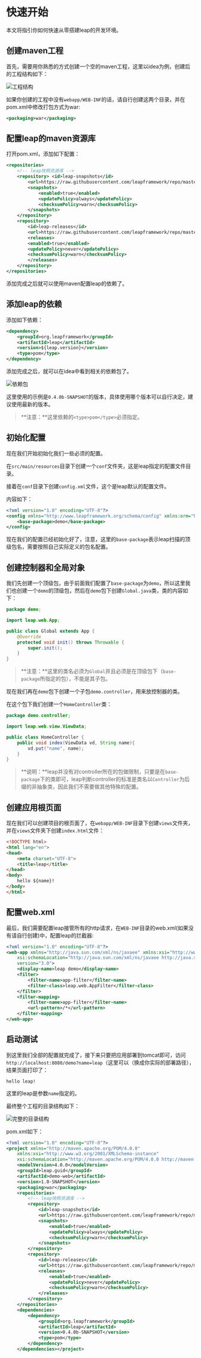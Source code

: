 # 快速开始

本文将指引你如何快速从零搭建leap的开发环境。

## 创建maven工程

首先，需要用你熟悉的方式创建一个空的maven工程，这里以idea为例，创建后的工程结构如下：

![工程结构](/assets/demo-web1.png)

如果你创建的工程中没有`webapp/WEB-INF`的话，请自行创建这两个目录，并在pom.xml中修改打包方式为war:

```xml
<packaging>war</packaging>
```

## 配置leap的maven资源库

打开pom.xml，添加如下配置：

```xml
<repositories>
    <!-- leap快照资源库 -->
    <repository> <id>leap-snapshots</id>
        <url>https://raw.githubusercontent.com/leapframework/repo/master/snapshots</url>
        <snapshots>
            <enabled>true</enabled>
            <updatePolicy>always</updatePolicy>
            <checksumPolicy>warn</checksumPolicy>
        </snapshots>
    </repository>
    <repository>
        <id>leap-releases</id>
        <url>https://raw.githubusercontent.com/leapframework/repo/master/releases</url>
        <releases>
        <enabled>true</enabled>
        <updatePolicy>never</updatePolicy>
        <checksumPolicy>warn</checksumPolicy>
        </releases>
    </repository>
</repositories>
```

添加完成之后就可以使用maven配置leap的依赖了。

## 添加leap的依赖

添加如下依赖：

```xml
<dependency>
    <groupId>org.leapframework</groupId>
    <artifactId>leap</artifactId>
    <version>${leap.version}</version>
    <type>pom</type>
</dependency>
```

添加完成之后，就可以在idea中看到相关的依赖包了。

![依赖包](/assets/demo-web2.png)

这里使用的示例是`0.4.0b-SNAPSHOT`的版本，具体使用哪个版本可以自行决定，建议使用最新的版本。

> **注意：**这里依赖的`<type>pom</type>`必须指定。

## 初始化配置

现在我们开始初始化我们一些必须的配置。

在`src/main/resources`目录下创建一个`conf`文件夹，这是leap指定的配置文件目录。

接着在`conf`目录下创建`config.xml`文件，这个是leap默认的配置文件。

内容如下：

```xml
<?xml version="1.0" encoding="UTF-8"?>
<config xmlns="http://www.leapframework.org/schema/config" xmlns:orm="http://www.leapframework.org/schema/orm/config">
    <base-package>demo</base-package>
</config>
```

现在我们的配置已经初始化好了，注意，这里的`base-package`表示leap扫描的顶级包名，需要按照自己实际定义的包名配置。

## 创建控制器和全局对象

我们先创建一个顶级包，由于前面我们配置了`base-package`为`demo`，所以这里我们也创建一个`demo`的顶级包，然后在`demo`包下创建`Global.java`类，类的内容如下：

```java
package demo;

import leap.web.App;

public class Global extends App {
    @Override
    protected void init() throws Throwable {
        super.init();
    }
}
```

> **注意：**这里的类名必须为`Global`并且必须是在顶级包下（`base-package`所指定的包），不能是其子包。

现在我们再在`demo`包下创建一个子包`demo.controller`，用来放控制器的类。

在这个包下我们创建一个`HomeController`类：

```java
package demo.controller;

import leap.web.view.ViewData;

public class HomeController {
    public void index(ViewData vd, String name){
        vd.put("name", name);
    }
}
```

> **说明：**leap并没有对controller所在的包做限制，只要是在`base-package`下的类即可，leap判断controller的标准是类名以`Controller`为后缀的非抽象类，因此我们不需要做其他特殊的配置。

## 创建应用根页面

现在我们可以创建项目的根页面了，在`webapp/WEB-INF`目录下创建`views`文件夹，并在`views`文件夹下创建`index.html`文件：

```html
<!DOCTYPE html>
<html lang="en">
<head>
    <meta charset="UTF-8">
    <title>leap</title>
</head>
<body>
    hello ${name}!
</body>
</html>
```

## 配置web.xml

最后，我们需要配置leap接管所有的http请求，在`WEB-INF`目录的web.xml(如果没有请自行创建)中，配置leap的拦截器:

```xml
<?xml version="1.0" encoding="UTF-8"?>
<web-app xmlns="http://java.sun.com/xml/ns/javaee" xmlns:xsi="http://www.w3.org/2001/XMLSchema-instance"
    xsi:schemaLocation="http://java.sun.com/xml/ns/javaee http://java.sun.com/xml/ns/javaee/web-app_3_0.xsd"
    version="3.0">
    <display-name>leap demo</display-name>
    <filter>
        <filter-name>app-filter</filter-name>
        <filter-class>leap.web.AppFilter</filter-class>
    </filter>
    <filter-mapping>
        <filter-name>app-filter</filter-name>
        <url-pattern>/*</url-pattern>
    </filter-mapping> 
</web-app>
```

## 启动测试

到这里我们全部的配置就完成了，接下来只要把应用部署到tomcat即可，访问`http://localhost:8080/demo?name=leap`（这里可以（换成你实际的部署路径），结果页面打印了：

```
hello leap!
```

这里的leap是参数`name`指定的。

最终整个工程的目录结构如下：

![完整的目录结构](/assets/demo-web3.png)

pom.xml如下：

```xml
<?xml version="1.0" encoding="UTF-8"?>
<project xmlns="http://maven.apache.org/POM/4.0.0"
    xmlns:xsi="http://www.w3.org/2001/XMLSchema-instance"
    xsi:schemaLocation="http://maven.apache.org/POM/4.0.0 http://maven.apache.org/xsd/maven-4.0.0.xsd">
    <modelVersion>4.0.0</modelVersion>
    <groupId>leap.guid</groupId>
    <artifactId>demo-web</artifactId>
    <version>1.0-SNAPSHOT</version>
    <packaging>war</packaging>
    <repositories>
        <!-- leap快照资源库 -->
        <repository>
            <id>leap-snapshots</id>
            <url>https://raw.githubusercontent.com/leapframework/repo/master/snapshots</url>
            <snapshots>
                <enabled>true</enabled>
                <updatePolicy>always</updatePolicy>
                <checksumPolicy>warn</checksumPolicy>
            </snapshots>
        </repository>
        <repository>
            <id>leap-releases</id>
            <url>https://raw.githubusercontent.com/leapframework/repo/master/releases</url>
            <releases>
                <enabled>true</enabled>
                <updatePolicy>never</updatePolicy>
                <checksumPolicy>warn</checksumPolicy>
            </releases>
        </repository>
    </repositories>
    <dependencies>
        <dependency>
            <groupId>org.leapframework</groupId>
            <artifactId>leap</artifactId>
            <version>0.4.0b-SNAPSHOT</version>
            <type>pom</type>
        </dependency>
    </dependencies></project>
```